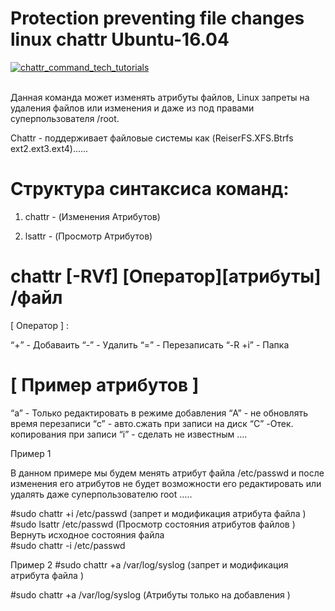 # Protection preventing file changes linux chattr Ubuntu-16.04
<a href="https://ibb.co/hSHFZJ"><img src="https://preview.ibb.co/eboNEJ/chattr_command_tech_tutorials.jpg" alt="chattr_command_tech_tutorials" border="0"></a><br /><a target='_blank' ></a><br />

Данная  команда может изменять атрибуты файлов, Linux запреты на удаления файлов или изменения и даже из под правами суперпользователя /root.

Chattr - поддерживает файловые системы как (ReiserFS.XFS.Btrfs ext2.ext3.ext4)......
# Структура синтаксиса команд:

1. chattr - (Изменения Атрибутов) 

2. lsattr - (Просмотр Атрибутов)

# chattr [-RVf] [Оператор][атрибуты] /файл

[ Оператор ] :

“+” - Добаваить 
“-” - Удалить 
“=” - Перезаписать 
“-R +i” - Папка 

# [ Пример атрибутов ]

“a” - Только редактировать в режиме добавления 
“A” - не обновлять время перезаписи 
“c” - авто.сжать при записи на диск 
“C” -Отек. копирования при записи 
“i” - сделать не известным …. 

Пример 1

В данном примере мы будем менять атрибут файла /etc/passwd 
и после изменения его атрибутов не будет возможности его редактировать или удалять даже суперпользователю root …..

#sudo chattr +i /etc/passwd  (запрет и модификация атрибута файла )
#sudo lsattr /etc/passwd (Просмотр состояния атрибутов файлов )
Вернуть исходное состояния файла  
#sudo chattr -i /etc/passwd 



Пример 2
#sudo chattr +a /var/log/syslog  (запрет и модификация атрибута файла )



#sudo chattr +a /var/log/syslog (Атрибуты только на добавления )

